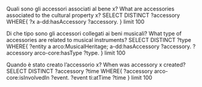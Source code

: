 Quali sono gli accessori associati al bene x?
What are accessories associated to the cultural property x?
SELECT DISTINCT ?accessory WHERE{
?x a-dd:hasAccessory ?accessory.
}
limit 100

Di che tipo sono gli accessori collegati ai beni musicali?
What type of accessories are related to musical instruments?
SELECT DISTINCT ?type WHERE{
?entity a arco:MusicalHeritage;
a-dd:hasAccessory ?accessory.
?accessory arco-core:hasType ?type.
}
limit 100


Quando è stato creato l’accessorio x?
When was accessory x created?
SELECT DISTINCT ?accessory ?time WHERE{
?accessory arco-core:isInvolvedIn ?event.
?event ti:atTime ?time
}
limit 100
